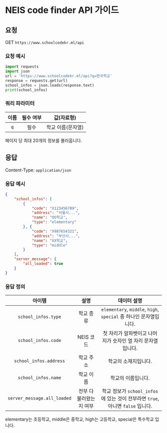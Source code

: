 # NEIS code finder API 가이드
## 요청
GET `https://www.schoolcodekr.ml/api`

### 요청 예시
```python
import requests
import json
url = 'https://www.schoolcodekr.ml/api?q=한국학교'
response = requests.get(url)
school_infos = json.loads(response.text)
print(school_infos)
```

### 쿼리 파라미터
|이름|필수 여부|값(자료형)|
|:--:|:--:|:--:|
|`q`|필수|학교 이름(문자열)|

페이지 당 최대 20개의 정보를 불러옵니다.

## 응답
Content-Type: `application/json`

### 응답 예시
```json
{
    "school_infos": [
        {
            "code": "X123456789",
            "address": "서울시...",
            "name": "OO학교",
            "type": "elementary"
        }, {
            "code": "X987654321",
            "address": "부산시...",
            "name": "XX학교",
            "type": "middle"
        }
    ],
    "server_message": {
        "all_loaded": true
    }
}
```

### 응답 정의
|아이템|설명|데이터 설명|
|:--:|:--:|:--:|
|`school_infos.type`|학교 종류|`elementary`, `middle`, `high`, `special` 중 하나인 문자열입니다.|
|`school_infos.code`|NEIS 코드|첫 자리가 알파벳이고 나머지가 숫자인 열 자리 문자열입니다.|
|`school_infos.address`|학교 주소|학교의 소재지입니다.|
|`school_infos.name`|학교 이름|학교의 이름입니다.|
|`server_message.all_loaded`|전부 다 불러왔는지 여부|학교 정보가 `school_infos`에 있는 것이 전부라면 `true`, 아니면 `false` 입니다.|

elementary는 초등학교, middle은 중학교, high는 고등학교, special은 특수학교 입니다.
